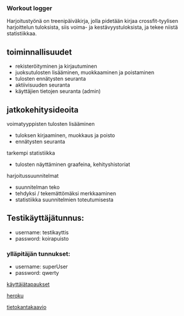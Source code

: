 
### Workout logger

Harjoitustyönä on treenipäiväkirja, jolla pidetään kirjaa crossfit-tyylisen harjoittelun tuloksista, siis voima- ja kestävyystuloksista, ja tekee niistä statistiikkaa.

## toiminnallisuudet

* rekisteröityminen ja kirjautuminen
* juoksutulosten lisääminen, muokkaaminen ja poistaminen
* tulosten ennätysten seuranta
* aktiivisuuden seuranta
* käyttäjien tietojen seuranta (admin)

## jatkokehitysideoita

voimatyyppisten tulosten lisääminen
* tuloksen kirjaaminen, muokkaus ja poisto
* ennätysten seuranta

tarkempi statistiikka
* tulosten näyttäminen graafeina, kehityshistoriat

harjoitussuunnitelmat
* suunnitelman teko
* tehdyksi / tekemättömäksi merkkaaminen
* statistiikka suunnitelmien toteutumisesta


## Testikäyttäjätunnus:
* username: testikayttis
* password: koirapuisto

### ylläpitäjän tunnukset:
* username: superUser
* password: qwerty


[käyttäjätapaukset](https://github.com/korolainenriikka/WorkoutLogger-tsoha/blob/master/documentation/user_stories.md)

[heroku](https://wologger-tsoha.herokuapp.com/)

[tietokantakaavio](https://github.com/korolainenriikka/WorkoutLogger-tsoha/blob/master/documentation/dbdiagram.png)
